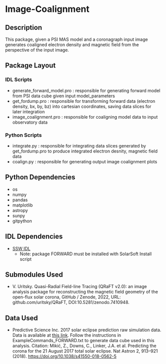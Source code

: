 # Image-Coalignment


## Description

This package, given a PSI MAS model and a coronagraph input image generates coaligned electron density and magnetic field from the perspective of the input image.

## Package Layout

### IDL Scripts
- generate_forward_model.pro : responsible for generating forward model from PSI data cube given input model_parameters
- get_fordump.pro : responsible for transforming forward data (electron density, bx, by, bz) into cartesian coordinates, saving data slices for later integration
- image_coalignment.pro : responsible for coaligning model data to input observatory data

### Python Scripts
- integrate.py : responsible for integrating data slices generated by get_fordump.pro to produce integrated electron desnity, magnetic field data
- coalign.py : responsible for generating output image coalignment plots

## Python Dependencies

- os
- numpy
- pandas
- matplotlib
- astropy
- sunpy
- gitpython

## IDL Dependencies

- [SSW IDL](https://www.mssl.ucl.ac.uk/surf/sswdoc/solarsoft/ssw_install_howto.html)
  - Note: package FORWARD must be installed with SolarSoft Install script

## Submodules Used
- V. Uritsky. Quasi-Radial Field-line Tracing (QRaFT v2.0): an image analysis package for reconstructing the magnetic field geometry of the open-flux solar corona, GitHub / Zenode, 2022, URL: github.com/uritsky/QRaFT,  DOI:10.5281/zenodo.7410948.

## Data Used 
- Predictive Science Inc. 2017 solar eclipse prediction raw simulation data. Data is available at [this link](https://www.predsci.com/corona/aug2017eclipse/data/eclipse2017_mhd_final.zip). Follow the instructions in ExampleCommands_FORWARD.txt to generate data cube used in this analysis. Citation: Mikić, Z., Downs, C., Linker, J.A. et al. Predicting the corona for the 21 August 2017 total solar eclipse. Nat Astron 2, 913–921 (2018). https://doi.org/10.1038/s41550-018-0562-5
